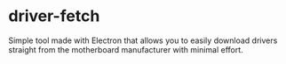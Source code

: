# driver-fetch
Simple tool made with Electron that allows you to easily download drivers straight from the motherboard manufacturer with minimal effort.
